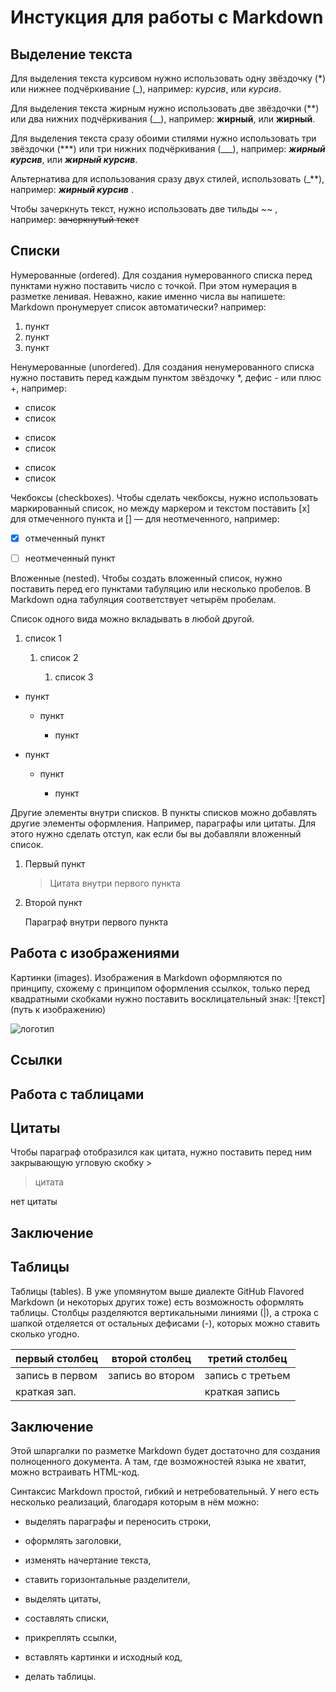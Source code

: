 # Инстукция для работы с Markdown

## Выделение текста

Для выделения текста курсивом нужно использовать одну звёздочку (*) или нижнее подчёркивание (_), например: 
*курсив*, или _курсив_.

Для выделения текста жирным нужно использовать две звёздочки (**) или два нижних подчёркивания (__), например: **жирный**, или __жирный__.

Для выделения текста сразу обоими стилями нужно использовать три звёздочки (***) или три нижних подчёркивания (___), например: ***жирный курсив***, или ___жирный курсив___.

Альтернатива для использования сразу двух стилей, использовать (_**), например: _**жирный курсив**_ .

Чтобы зачеркнуть текст, нужно использовать две тильды ~~ , например: ~~зачеркнутый текст~~

## Списки

Нумерованные (ordered).
Для создания нумерованного списка перед пунктами нужно поставить число с точкой. При этом нумерация в разметке ленивая. Неважно, какие именно числа вы напишете: Markdown пронумерует список автоматически? например:
1. пункт
1. пункт
1. пункт

Ненумерованные (unordered).
Для создания ненумерованного списка нужно поставить перед каждым пунктом звёздочку *, дефис - или плюс +, например:
- список
- список
* список
* список
+ список
+ список

Чекбоксы (checkboxes).
Чтобы сделать чекбоксы, нужно использовать маркированный список, но между маркером и текстом поставить [x] для отмеченного пункта и [] — для неотмеченного, например:

- [x] отмеченный пункт

- [ ] неотмеченный пункт

Вложенные (nested).
Чтобы создать вложенный список, нужно поставить перед его пунктами табуляцию или несколько пробелов. В Markdown одна табуляция соответствует четырём пробелам.

Список одного вида можно вкладывать в любой другой.

1. список 1

    1. список 2

        1. список 3

- пункт

    - пункт

        - пункт

+ пункт

    + пункт
           
        + пункт

Другие элементы внутри списков.
В пункты списков можно добавлять другие элементы оформления. Например, параграфы или цитаты. Для этого нужно сделать отступ, как если бы вы добавляли вложенный список.

1. Первый пункт

    > Цитата внутри первого пункта

2. Второй пункт

    Параграф внутри первого пункта
    
## Работа с изображениями

Картинки (images).
Изображения в Markdown оформляются по принципу, схожему с принципом оформления ссылкок, только перед квадратными скобками нужно поставить восклицательный знак: ![текст](путь к изображению)

![логотип](im.png)

## Ссылки

## Работа с таблицами

## Цитаты

Чтобы параграф отобразился как цитата, нужно поставить перед ним закрывающую угловую скобку >

> цитата

нет цитаты


## Заключение 

## Таблицы 

Таблицы (tables).
В уже упомянутом выше диалекте GitHub Flavored Markdown (и некоторых других тоже) есть возможность оформлять таблицы. Столбцы разделяются вертикальными линиями (|), а строка с шапкой отделяется от остальных дефисами (-), которых можно ставить сколько угодно.

| первый столбец | второй столбец | третий столбец |
|-|-|-|
|запись в первом|запись во втором|запись с третьем|
|краткая зап.||краткая запись|


##  Заключение

Этой шпаргалки по разметке Markdown будет достаточно для создания полноценного документа. А там, где возможностей языка не хватит, можно встраивать HTML-код.

Синтаксис Markdown простой, гибкий и нетребовательный. У него есть несколько реализаций, благодаря которым в нём можно:

- выделять параграфы и переносить строки,

- оформлять заголовки,

- изменять начертание текста,

- ставить горизонтальные разделители,

- выделять цитаты,

- составлять списки,

- прикреплять ссылки,

- вставлять картинки и исходный код,

- делать таблицы.
